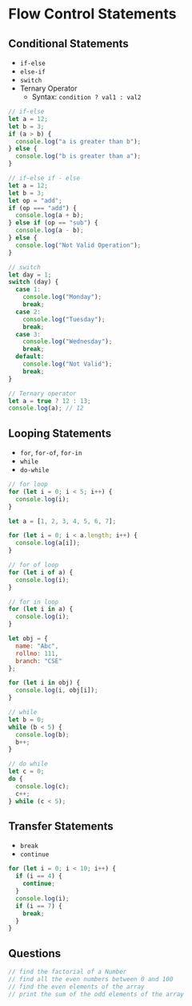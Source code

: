 # Flow Control Statements

## Conditional Statements

- `if-else`
- `else-if`
- `switch`
- Ternary Operator
  - Syntax: `condition ? val1 : val2`

```js
// if-else
let a = 12;
let b = 3;
if (a > b) {
  console.log("a is greater than b");
} else {
  console.log("b is greater than a");
}

// if-else if - else
let a = 12;
let b = 3;
let op = "add";
if (op === "add") {
  console.log(a + b);
} else if (op == "sub") {
  console.log(a - b);
} else {
  console.log("Not Valid Operation");
}

// switch
let day = 1;
switch (day) {
  case 1:
    console.log("Monday");
    break;
  case 2:
    console.log("Tuesday");
    break;
  case 3:
    console.log("Wednesday");
    break;
  default:
    console.log("Not Valid");
    break;
}

// Ternary operator
let a = true ? 12 : 13;
console.log(a); // 12
```

## Looping Statements

- `for`, `for-of`, `for-in`
- `while`
- `do-while`

```js
// for loop
for (let i = 0; i < 5; i++) {
  console.log(i);
}

let a = [1, 2, 3, 4, 5, 6, 7];

for (let i = 0; i < a.length; i++) {
  console.log(a[i]);
}

// for of loop
for (let i of a) {
  console.log(i);
}

// for in loop
for (let i in a) {
  console.log(i);
}

let obj = {
  name: "Abc",
  rollno: 111,
  branch: "CSE"
};

for (let i in obj) {
  console.log(i, obj[i]);
}

// while
let b = 0;
while (b < 5) {
  console.log(b);
  b++;
}

// do while
let c = 0;
do {
  console.log(c);
  c++;
} while (c < 5);
```

## Transfer Statements

- `break`
- `continue`

```js
for (let i = 0; i < 10; i++) {
  if (i == 4) {
    continue;
  }
  console.log(i);
  if (i == 7) {
    break;
  }
}
```

## Questions

```js
// find the factorial of a Number
// find all the even numbers between 0 and 100
// find the even elements of the array
// print the sum of the odd elements of the array
```
